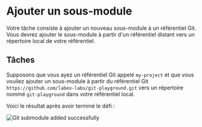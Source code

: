 # Ajouter un sous-module

Votre tâche consiste à ajouter un nouveau sous-module à un référentiel Git. Vous devrez ajouter le sous-module à partir d'un référentiel distant vers un répertoire local de votre référentiel.

## Tâches

Supposons que vous ayez un référentiel Git appelé `my-project` et que vous vouliez ajouter un sous-module à partir du référentiel Git `https://github.com/labex-labs/git-playground.git` vers un répertoire nommé `git-playground` dans votre référentiel local.

Voici le résultat après avoir terminé le défi :

![Git submodule added successfully](../assets/challenge-add-submodule-step1-1.png)
